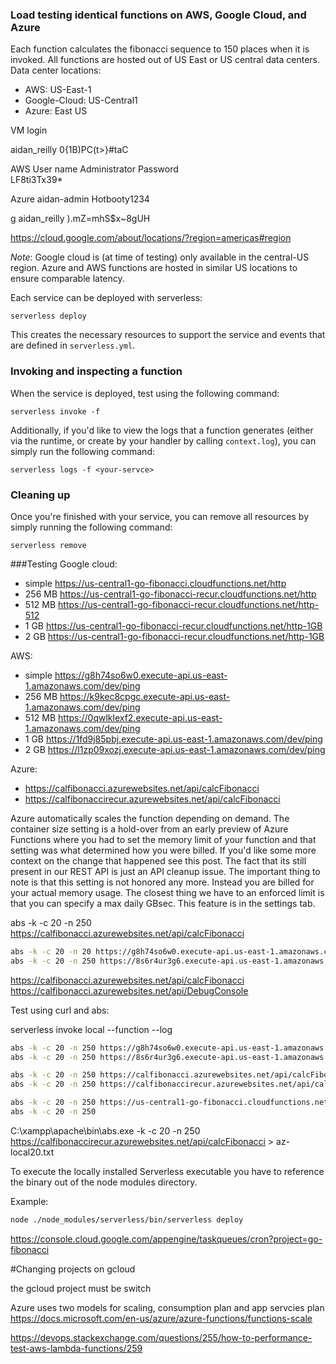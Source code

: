 ### Load testing identical functions on AWS, Google Cloud, and Azure

Each function calculates the fibonacci sequence to 150 places when it is invoked. All functions are hosted out of US East or US central data centers. Data center locations:

* AWS: US-East-1
* Google-Cloud: US-Central1 
* Azure: East US

VM login

aidan_reilly
0{1B)PC(t>}#taC

AWS
User name   Administrator
Password    
LF8ti3Tx39*

Azure
aidan-admin
Hotbooty1234

g
aidan_reilly
).mZ=mhS$x~8gUH

https://cloud.google.com/about/locations/?region=americas#region

*Note*: Google cloud is (at time of testing) only available in the central-US region. Azure and AWS functions are hosted in similar US locations to ensure comparable latency.   

Each service can be deployed with serverless: 

```shell
serverless deploy
```

This creates the necessary resources to support the service and events that are defined in `serverless.yml`.

### Invoking and inspecting a function

When the service is deployed, test using the following command:

```shell
serverless invoke -f 
```

Additionally, if you'd like to view the logs that a function generates (either via the runtime, or create by your handler by calling `context.log`), you can simply run the following command:

```shell
serverless logs -f <your-servce>
```

### Cleaning up

Once you're finished with your service, you can remove all resources by simply running the following command:

```shell
serverless remove
```

###Testing
Google cloud: 
* simple https://us-central1-go-fibonacci.cloudfunctions.net/http
* 256 MB https://us-central1-go-fibonacci-recur.cloudfunctions.net/http
* 512 MB https://us-central1-go-fibonacci-recur.cloudfunctions.net/http-512
* 1 GB https://us-central1-go-fibonacci-recur.cloudfunctions.net/http-1GB
* 2 GB https://us-central1-go-fibonacci-recur.cloudfunctions.net/http-1GB

AWS: 
* simple https://g8h74so6w0.execute-api.us-east-1.amazonaws.com/dev/ping
* 256 MB https://k9kec8cpgc.execute-api.us-east-1.amazonaws.com/dev/ping
* 512 MB https://0qwlklexf2.execute-api.us-east-1.amazonaws.com/dev/ping
* 1 GB https://1fd9j85pbj.execute-api.us-east-1.amazonaws.com/dev/ping
* 2 GB https://l1zp09xozj.execute-api.us-east-1.amazonaws.com/dev/ping

Azure: 
* https://calfibonacci.azurewebsites.net/api/calcFibonacci
* https://calfibonaccirecur.azurewebsites.net/api/calcFibonacci

Azure automatically scales the function depending on demand. The container size setting is a hold-over from an early preview of Azure Functions where you had to set the memory limit of your function and that setting was what determined how you were billed. If you'd like some more context on the change that happened see this post. The fact that its still present in our REST API is just an API cleanup issue. The important thing to note is that this setting is not honored any more. Instead you are billed for your actual memory usage. The closest thing we have to an enforced limit is that you can specify a max daily GBsec. This feature is in the settings tab.

abs -k -c 20 -n 250 https://calfibonacci.azurewebsites.net/api/calcFibonacci



```bash
abs -k -c 20 -n 20 https://g8h74so6w0.execute-api.us-east-1.amazonaws.com/dev/ping
abs -k -c 20 -n 250 https://8s6r4ur3g6.execute-api.us-east-1.amazonaws.com/dev/ping

```


https://calfibonacci.azurewebsites.net/api/calcFibonacci
https://calfibonacci.azurewebsites.net/api/DebugConsole

Test using curl and abs: 

serverless invoke local --function <your-service> --log

```bash
abs -k -c 20 -n 250 https://g8h74so6w0.execute-api.us-east-1.amazonaws.com/dev/ping
abs -k -c 20 -n 250 https://8s6r4ur3g6.execute-api.us-east-1.amazonaws.com/dev/ping

abs -k -c 20 -n 250 https://calfibonacci.azurewebsites.net/api/calcFibonacci
abs -k -c 20 -n 250 https://calfibonaccirecur.azurewebsites.net/api/calcFibonacci

abs -k -c 20 -n 250 https://us-central1-go-fibonacci.cloudfunctions.net/http
abs -k -c 20 -n 250

```

C:\xampp\apache\bin\abs.exe -k -c 20 -n 250 https://calfibonaccirecur.azurewebsites.net/api/calcFibonacci > az-local20.txt

To execute the locally installed Serverless executable you have to reference the binary out of the node modules directory.

Example:

```bash
node ./node_modules/serverless/bin/serverless deploy

```

https://console.cloud.google.com/appengine/taskqueues/cron?project=go-fibonacci

#Changing projects on gcloud

the gcloud project must be switch

Azure uses two models for scaling, consumption plan and app servcies plan
https://docs.microsoft.com/en-us/azure/azure-functions/functions-scale

https://devops.stackexchange.com/questions/255/how-to-performance-test-aws-lambda-functions/259